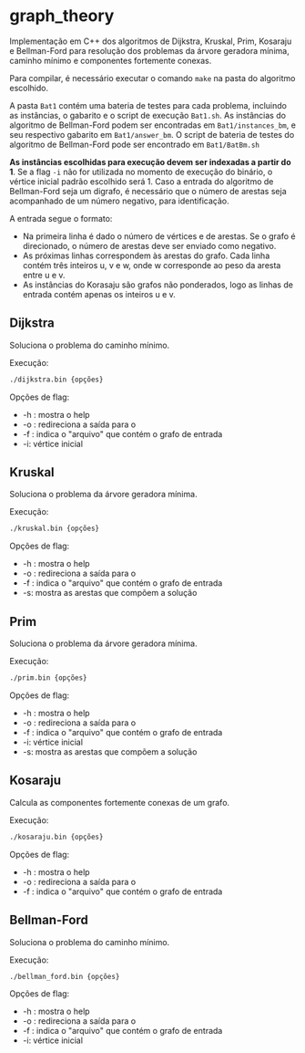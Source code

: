 # graph_theory

Implementação em C++ dos algoritmos de Dijkstra, Kruskal, Prim, Kosaraju e Bellman-Ford para resolução dos problemas da árvore geradora mínima, caminho mínimo e componentes fortemente conexas.

Para compilar, é necessário executar o comando `make` na pasta do algoritmo escolhido.

A pasta `Bat1` contém uma bateria de testes para cada problema, incluindo as instâncias, o gabarito e o script de execução `Bat1.sh`. As instâncias do algoritmo de Bellman-Ford podem ser encontradas em `Bat1/instances_bm`, e seu respectivo gabarito em `Bat1/answer_bm`. O script de bateria de testes do algoritmo de Bellman-Ford pode ser encontrado em `Bat1/BatBm.sh`

**As instâncias escolhidas para execução devem ser indexadas a partir do 1**. Se a flag `-i` não for utilizada no momento de execução do binário, o vértice inicial padrão escolhido será 1. Caso a entrada do algoritmo de Bellman-Ford seja um digrafo, é necessário que o número de arestas seja acompanhado de um número negativo, para identificação.

A entrada segue o formato:

- Na primeira linha é dado o número de vértices e de arestas. Se o grafo é direcionado, o número de arestas deve ser enviado como negativo.
- As próximas linhas correspondem às arestas do grafo. Cada linha contém três inteiros u, v e w, onde w corresponde ao peso da aresta entre u e v.
- As instâncias do Korasaju são grafos não ponderados, logo as linhas de entrada contém apenas os inteiros u e v.

## Dijkstra

Soluciona o problema do caminho mínimo.

Execução:

```bash
./dijkstra.bin {opções}
```

Opções de flag:
- -h : mostra o help
- -o <arquivo>: redireciona a saída para o <arquivo>
- -f <arquivo>: indica o "arquivo" que contém o grafo de entrada
- -i: vértice inicial

## Kruskal

Soluciona o problema da árvore geradora mínima.

Execução:

```bash
./kruskal.bin {opções}
```

Opções de flag:
- -h : mostra o help
- -o <arquivo>: redireciona a saída para o <arquivo>
- -f <arquivo>: indica o "arquivo" que contém o grafo de entrada
- -s: mostra as arestas que compõem a solução

## Prim

Soluciona o problema da árvore geradora mínima.

Execução:

```bash
./prim.bin {opções}
```

Opções de flag:
- -h : mostra o help
- -o <arquivo>: redireciona a saída para o <arquivo>
- -f <arquivo>: indica o "arquivo" que contém o grafo de entrada
- -i: vértice inicial
- -s: mostra as arestas que compõem a solução

## Kosaraju

Calcula as componentes fortemente conexas de um grafo.

Execução:

```bash
./kosaraju.bin {opções}
```

Opções de flag:
- -h : mostra o help
- -o <arquivo>: redireciona a saída para o <arquivo>
- -f <arquivo>: indica o "arquivo" que contém o grafo de entrada

## Bellman-Ford

Soluciona o problema do caminho mínimo.

Execução:

```bash
./bellman_ford.bin {opções}
```

Opções de flag:
- -h : mostra o help
- -o <arquivo>: redireciona a saída para o <arquivo>
- -f <arquivo>: indica o "arquivo" que contém o grafo de entrada
- -i: vértice inicial